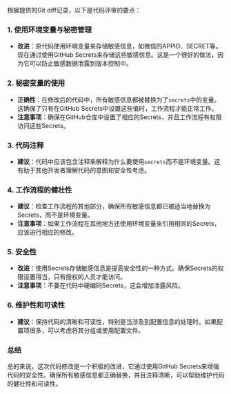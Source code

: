 根据提供的Git diff记录，以下是代码评审的要点：

### 1. 使用环境变量与秘密管理
- **改进**：原代码使用环境变量来存储敏感信息，如微信的APPID、SECRET等。现在通过使用GitHub Secrets来存储这些敏感信息。这是一个很好的做法，因为它可以防止敏感数据泄露到版本控制中。

### 2. 秘密变量的使用
- **正确性**：在修改后的代码中，所有敏感信息都被替换为了`secrets`中的变量。这确保了只有在GitHub Secrets中设置这些值时，工作流程才能正常工作。
- **注意事项**：确保在GitHub仓库中设置了相应的Secrets，并且工作流程有权限访问这些Secrets。

### 3. 代码注释
- **建议**：代码中应该包含注释来解释为什么要使用`secrets`而不是环境变量。这有助于其他开发者理解代码的意图和安全性考虑。

### 4. 工作流程的健壮性
- **建议**：检查工作流程的其他部分，确保所有敏感信息都已被适当地替换为Secrets，而不是环境变量。
- **注意事项**：如果工作流程在其他地方还使用环境变量来引用相同的Secrets，应该进行相应的修改。

### 5. 安全性
- **改进**：使用Secrets存储敏感信息是提高安全性的一种方式。确保Secrets的权限设置得当，只有授权的人员才能访问。
- **注意事项**：不要在代码中硬编码Secrets，这会增加泄露风险。

### 6. 维护性和可读性
- **建议**：保持代码的清晰和可读性，特别是当涉及到配置信息的处理时。如果配置项很多，可以考虑将其分组或使用配置文件。

### 总结
总的来说，这次代码修改是一个积极的改进，它通过使用GitHub Secrets来增强代码的安全性。确保所有敏感信息都正确替换，并且注释清晰，可以帮助维护代码的健壮性和可读性。